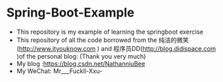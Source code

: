 # Spring-Boot-Example
- This repository is my example of learning the springboot exercise
- This repository of all the code borrowed from the 纯洁的微笑(http://www.ityouknow.com ) and 程序员DD(http://blog.didispace.com )of the personal blog: (Thank you very much)
- My blog :https://blog.csdn.net/NathanniuBee
- My WeChat: Mr___Fuckll-Xxu-
